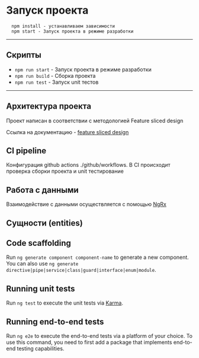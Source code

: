 # Запуск проекта

```
  npm install - устанавливаем зависимости
  npm start - Запуск проекта в режиме разработки
```
---
## Скрипты

- `npm run start` - Запуск проекта в режиме разработки
- `npm run build` - Сборка проекта
- `npm run test` - Запуск unit тестов
---
## Архитектура проекта
Проект написан в соответствии с методологией Feature sliced design

Ссылка на документацию - [feature sliced design](https://feature-sliced.design/docs)

## CI pipeline
Конфигурация github actions ./github/workflows. В CI происходит проверка сборки проекта и unit тестирование 

## Работа с данными 
Взаимодействие с данными осуществляется с помощью [NgRx](https://ngrx.io/docs)

## Сущности (entities)


## Code scaffolding

Run `ng generate component component-name` to generate a new component. You can also use `ng generate directive|pipe|service|class|guard|interface|enum|module`.


## Running unit tests

Run `ng test` to execute the unit tests   via [Karma](https://karma-runner.github.io).

## Running end-to-end tests

Run `ng e2e` to execute the end-to-end tests via a platform of your choice. To use this command, you need to first add a package that implements end-to-end testing capabilities.

